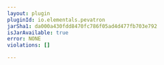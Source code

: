 ```yaml
---
layout: plugin
pluginId: io.elementals.pevatron
jarSha1: da000a430fdd8470fc786f05ad4d477fb703e792
isJarAvailable: true
error: NONE
violations: []

---
```

